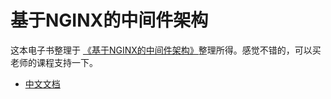 # 基于NGINX的中间件架构

这本电子书整理于 [《基于NGINX的中间件架构》](https://coding.imooc.com/learn/list/121.html)整理所得。感觉不错的，可以买老师的课程支持一下。



- [中文文档](https://wizardforcel.gitbooks.io/nginx-doc/content/index.html)